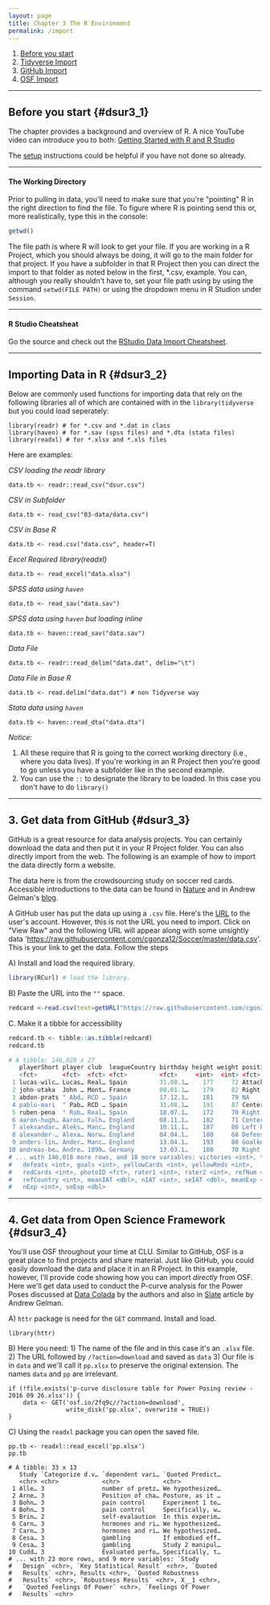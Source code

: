 ```yaml
---
layout: page
title: Chapter 3 The R Environment
permalink: /import
---
```



1. [Before you start](#dsur3_1)
2. [Tidyverse Import](#dsur3_2)
3. [GitHub Import](#dsur3_3)
4. [OSF Import](#dsur3_4)


*****

## Before you start {#dsur3_1}

The chapter provides a background and overview of R.  A nice YouTube video can introduce you to both: [Getting Started with R and R Studio](https://www.youtube.com/watch?v=lVKMsaWju8w)

The [setup](https://clu-mscp.github.io/bedics/setup) instructions could be helpful if you have not done so already.

*****

#### The Working Directory
Prior to pulling in data, you'll need to make sure that you're "pointing" R in the right direction to find the file.  To figure where R is pointing send this or, more realistically, type this in the console:

```r
getwd()
```

The file path is where R will look to get your file.   If you are working in a R Project, which you should always be doing, it will go to the main folder for that project.  If you have a subfolder in that R Project then you can direct the import to that folder as noted below in the first, *.csv, example.  You can, although you really shouldn't have to, set your file path using by using the command `setwd(FILE PATH)` or using the dropdown menu in R Studion under `Session`.

******

#### R Studio Cheatsheat

Go the source and check out the [RStudio Data Import Cheatsheet](https://rawgit.com/rstudio/cheatsheets/master/data-import.pdf). 

*****

## Importing Data in R {#dsur3_2}

Below are commonly used functions for importing data that rely on the following libraries all of which are contained with in the `library(tidyverse` but you could load seperately:
```{r}
library(readr) # for *.csv and *.dat in class
library(haven) # for *.sav (spss files) and *.dta (stata files)
library(readxl) # for *.xlsx and *.xls files
```

Here are examples:

*CSV loading the readr library*
```{r}
data.tb <- readr::read_csv("dsur.csv")
```
*CSV in Subfolder*
```{r}
data.tb <- read_csv("03-data/data.csv")
```

*CSV in Base R*
```{r}
data.tb <- read.csv("data.csv", header=T) 
```

*Excel Required library(readxl)*
```{r}
data.tb <- read_excel("data.xlsx")
```
*SPSS data using `haven`*
```{r}
data.tb <- read_sav("data.sav") 
```

*SPSS data using `haven` but loading inline*
```{r}
data.tb <- haven::read_sav("data.sav") 
```
*Data File*
```{r}
data.tb <- readr::read_delim("data.dat", delim="\t")
```

*Data File in Base R*
```{r}
data.tb <- read.delim("data.dat") # non Tidyverse way
```

*Stata data using `haven`*
```{r}
data.tb <- haven::read_dta("data.dta") 
```

_Notice:_
1. All these require that R is going to the correct working directory (i.e., where you data lives).  If you're working in an R Project then you're good to go unless you have a subfolder like in the second example.
2. You can use the `::` to designate the library to be loaded.  In this case you don't have to do `library()`

*****

## 3.  Get data from GitHub {#dsur3_3}

GitHub is a great resource for data analysis projects.  You can certainly download the data and then put it in your R Project folder.   You can also directly import from the web.  The following is an example of how to import the data directly form a website.  

The data here is from the crowdsourcing study on soccer red cards.  Accessible introductions to the data can be found in [Nature](https://www.nature.com/news/crowdsourced-research-many-hands-make-tight-work-1.18508) and in Andrew Gelman's [blog](http://andrewgelman.com/2015/01/27/crowdsourcing-data-analysis-soccer-referees-give-red-cards-dark-skin-toned-players/).

A GitHub user has put the data up using a `.csv` file.  Here's the [URL](https://github.com/cgonza12/Soccer/blob/master/data.csv) to the user's account.  However, this is not the URL you need to import.  Click on "View Raw" and the following URL will appear along with some unsightly data 'https://raw.githubusercontent.com/cgonza12/Soccer/master/data.csv'.  This is your link to get the data. Follow the steps


A) Install and load the required library.
```r
library(RCurl) # load the library.
```

B) Paste the URL into the `""` space.
```r
redcard <-read.csv(text=getURL("https://raw.githubusercontent.com/cgonza12/Soccer/master/data.csv"))  
```

C. Make it a tibble for accessibility
```r
redcard.tb <- tibble::as.tibble(redcard)
redcard.tb

# A tibble: 146,028 x 27
   playerShort player club  leagueCountry birthday height weight position games
   <fct>       <fct>  <fct> <fct>         <fct>     <int>  <int> <fct>    <int>
 1 lucas-wilc… Lucas… Real… Spain         31.08.1…    177     72 Attacki…     1
 2 john-utaka  John … Mont… France        08.01.1…    179     82 Right W…     1
 3 abdon-prats " Abd… RCD … Spain         17.12.1…    181     79 NA           1
 4 pablo-mari  " Pab… RCD … Spain         31.08.1…    191     87 Center …     1
 5 ruben-pena  " Rub… Real… Spain         18.07.1…    172     70 Right M…     1
 6 aaron-hugh… Aaron… Fulh… England       08.11.1…    182     71 Center …     1
 7 aleksandar… Aleks… Manc… England       10.11.1…    187     80 Left Fu…     1
 8 alexander-… Alexa… Norw… England       04.04.1…    180     68 Defensi…     1
 9 anders-lin… Ander… Manc… England       13.04.1…    193     80 Goalkee…     1
10 andreas-be… Andre… 1899… Germany       13.03.1…    180     70 Right F…     1
# ... with 146,018 more rows, and 18 more variables: victories <int>, ties <int>,
#   defeats <int>, goals <int>, yellowCards <int>, yellowReds <int>,
#   redCards <int>, photoID <fct>, rater1 <int>, rater2 <int>, refNum <int>,
#   refCountry <int>, meanIAT <dbl>, nIAT <int>, seIAT <dbl>, meanExp <dbl>,
#   nExp <int>, seExp <dbl>

```

*****

## 4. Get data from Open Science Framework {#dsur3_4}

You'll use OSF throughout your time at CLU.   Similar to GitHub, OSF is a great place to find projects and share material.  Just like GitHub, you could easily download the data and place it in an R Project.  In this example, however, I'll provide code showing how you can import *directly* from OSF. Here we'll get data used to conduct the P-curve analysis for the Power Poses discussed at [Data Colada](http://datacolada.org/37) by the authors and also in [Slate](http://www.slate.com/articles/health_and_science/science/2016/01/amy_cuddy_s_power_pose_research_is_the_latest_example_of_scientific_overreach.html) article by Andrew Gelman.


A) `httr` package is need for the `GET` command. Install and load.
```{r}
library(httr) 
```

B) Here you need: 1) The name of the file and in this case it's an `.xlsx` file. 2) The URL followed by `/?action=download` and saved as `data` 3) Our file is in `data` and we'll call it `pp.xlsx` to preserve the original extension.  The names `data` and `pp` are irrelevant.

```{r}
if (!file.exists('p-curve disclosure table for Power Posing review - 2016 09 26.xlsx')) {
    data <- GET('osf.io/2fq9c//?action=download',
                write_disk('pp.xlsx', overwrite = TRUE))
}
```

C) Using the `readxl` package you can open the saved file.
```{r}
pp.tb <- readxl::read_excel('pp.xlsx')
pp.tb

# A tibble: 33 x 13
   Study `Categorize d.v… `dependent vari… `Quoted Predict…
   <chr> <chr>            <chr>            <chr>           
 1 Alle… 3                number of pretz… We hypothesized…
 2 Arne… 3                Position of cha… Posture, as it …
 3 Bohn… 3                pain control     Experiment 1 te…
 4 Bohn… 3                pain control     Specifically, w…
 5 Brin… 2                self-evalaution  In this experim…
 6 Carn… 3                hormones and ri… We hypothesized…
 7 Carn… 3                hormones and ri… We hypothesized…
 8 Cesa… 3                gambling         If embodied eff…
 9 Cesa… 3                gambling         Study 2 manipul…
10 Cudd… 3                Evaluated perfo… Specifically, t…
# ... with 23 more rows, and 9 more variables: `Study
#   Design` <chr>, `Key Statistical Result` <chr>, `Quoted
#   Results` <chr>, Results <chr>, `Quoted Robustness
#   Results` <chr>, `Robustness Results` <chr>, X__1 <chr>,
#   `Quoted Feelings Of Power` <chr>, `Feelings Of Power
#   Results` <chr>
```




